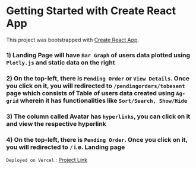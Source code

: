 # Getting Started with Create React App

This project was bootstrapped with [Create React App](https://github.com/facebook/create-react-app).


### 1) Landing Page will have `Bar Graph` of users data plotted using `Plotly.js` and static data on the right

### 2) On the top-left, there is `Pending Order` or `View Details`. Once you click on it, you will redirected to `/pendingorders/tobesent` page which consists of Table of users data created using `Ag-grid` wherein it has functionalities like `Sort/Search, Show/Hide`

### 3) The column called Avatar has `hyperlinks`, you can click on it and view the respective hyperlink

### 4)  On the top-left, there is `Pending Order`. Once you click on it, you will redirected to `/` i.e. Landing page 

`Deployed on Vercel` : [Project Link](https://gleecus.vercel.app/)
